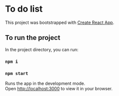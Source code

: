 # To do list

This project was bootstrapped with [Create React App](https://github.com/facebook/create-react-app).

## To run the project

In the project directory, you can run:

### `npm i`

### `npm start`

Runs the app in the development mode.\
Open [http://localhost:3000](http://localhost:3000) to view it in your browser.